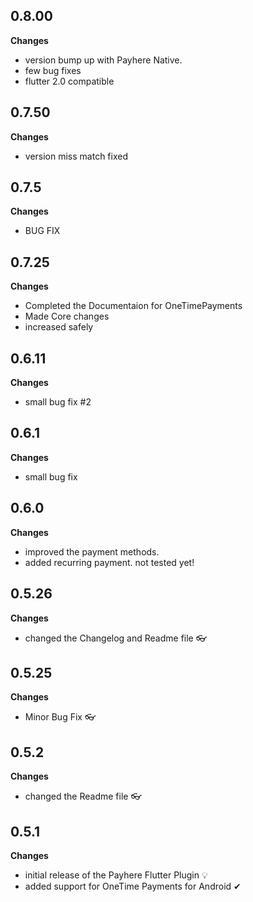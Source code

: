 ## 0.8.00
**Changes**
* version bump up with Payhere Native.
* few bug fixes
* flutter 2.0 compatible

## 0.7.50
**Changes**
* version miss match fixed

## 0.7.5
**Changes**
* BUG FIX

## 0.7.25
**Changes**
* Completed the Documentaion for OneTimePayments
* Made Core changes
* increased safely

## 0.6.11
**Changes**
* small bug fix #2

## 0.6.1
**Changes**
* small bug fix

## 0.6.0
**Changes**
* improved the payment methods. 
* added recurring payment. not tested yet!

## 0.5.26
**Changes**
* changed the Changelog and Readme file 👓

## 0.5.25
**Changes**
* Minor Bug Fix 👓

## 0.5.2
**Changes**
* changed the Readme file 👓

## 0.5.1
**Changes**
* initial release of the Payhere Flutter Plugin 💡
* added support for OneTime Payments for Android ✔
